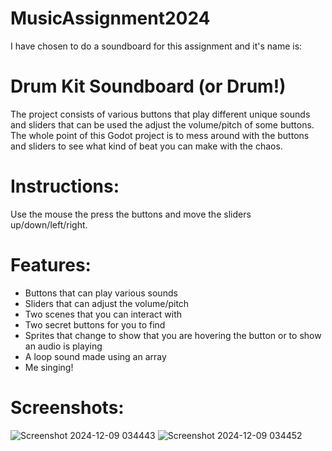 # MusicAssignment2024
I have chosen to do a soundboard for this assignment and it's name is:
# Drum Kit Soundboard (or Drum!)
The project consists of various buttons that play different unique sounds and sliders that can be used the adjust the volume/pitch of some buttons.
The whole point of this Godot project is to mess around with the buttons and sliders to see what kind of beat you can make with the chaos.
# Instructions:
Use the mouse the press the buttons and move the sliders up/down/left/right.

# Features:
- Buttons that can play various sounds
- Sliders that can adjust the volume/pitch
- Two scenes that you can interact with
- Two secret buttons for you to find
- Sprites that change to show that you are hovering the button or to show an audio is playing
- A loop sound made using an array
- Me singing!

# Screenshots:
![Screenshot 2024-12-09 034443](https://github.com/user-attachments/assets/5d94fd70-d20e-48ed-a96d-edddc5dd544e)
![Screenshot 2024-12-09 034452](https://github.com/user-attachments/assets/2f2d8be3-fca1-40b9-ab2f-a233e6b886b1)




